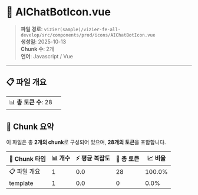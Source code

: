 # 📄 AIChatBotIcon.vue

> **파일 경로**: `vizier(sample)/vizier-fe-all-develop/src/components/prod/icons/AIChatBotIcon.vue`  
> **생성일**: 2025-10-13  
> **Chunk 수**: 2개  
> **언어**: Javascript / Vue
---


## 📋 파일 개요

| | |
|--|--|
| 📊 **총 토큰 수**: 28 |  |






## 🧩 Chunk 요약

이 파일은 총 **2개의 chunk**로 구성되어 있으며, **28개의 토큰**을 포함합니다.

| 🧩 Chunk 타입 | 📊 개수 | ⚡ 평균 복잡도 | 📝 총 토큰 | 📈 비율 |
|---------------|--------|-------------|----------|--------|
| 📋 파일 개요 | 1 | 0.0 | 28 | 100.0% |
| template | 1 | 0.0 | 0 | 0.0% |

